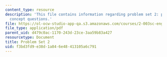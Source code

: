 ```yaml
---
content_type: resource
description: 'This file contains information regarding problem set 2: problems and
  concept questions.'
file: https://ol-ocw-studio-app-qa.s3.amazonaws.com/courses/2-003sc-engineering-dynamics-fall-2011/f3bd3fd9e38d1a846e48413105a6c791_MIT2_003SCF11_pset2.pdf
file_type: application/pdf
parent_uid: d479c0ac-1170-243d-23ce-3aa59b83a427
resourcetype: Document
title: Problem Set 2
uid: f3bd3fd9-e38d-1a84-6e48-413105a6c791
---
```

